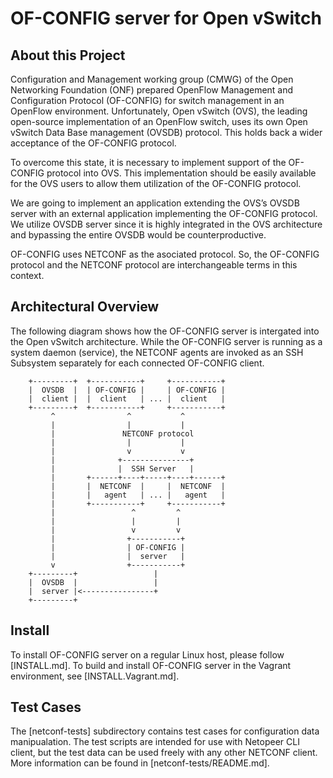 # OF-CONFIG server for Open vSwitch

About this Project
------------------

Configuration and Management working group (CMWG) of the Open Networking
Foundation (ONF) prepared OpenFlow Management and Configuration Protocol
(OF-CONFIG) for switch management in an OpenFlow environment. Unfortunately,
Open vSwitch (OVS), the leading open-source implementation of an OpenFlow
switch, uses its own Open vSwitch Data Base management (OVSDB) protocol.
This holds back a wider acceptance of the OF-CONFIG protocol.

To overcome this state, it is necessary to implement support of the OF-CONFIG
protocol into OVS. This implementation should be easily available for the OVS
users to allow them utilization of the OF-CONFIG protocol.

We are going to implement an application extending the OVS’s OVSDB server with
an external application implementing the OF-CONFIG protocol. We utilize OVSDB
server since it is highly integrated in the OVS architecture and bypassing the
entire OVSDB would be counterproductive.

OF-CONFIG uses NETCONF as the asociated protocol. So, the OF-CONFIG protocol
and the NETCONF protocol are interchangeable terms in this context.


Architectural Overview
----------------------

The following diagram shows how the OF-CONFIG server is intergated into the
Open vSwitch architecture. While the OF-CONFIG server is running as a system
daemon (service), the NETCONF agents are invoked as an SSH Subsystem separately
for each connected OF-CONFIG client.

        +---------+  +-----------+     +-----------+
        |  OVSDB  |  | OF-CONFIG |     | OF-CONFIG |
        |  client |  |  client   | ... |  client   |
        +---------+  +-----------+     +-----------+
             ^                ^           ^
             |                |           |
             |               NETCONF protocol
             |                |           |
             |                v           v
             |              +---------------+
             |              |  SSH Server   |
             |       +------+----+-----+----+------+
             |       |  NETCONF  |     |  NETCONF  |
             |       |   agent   | ... |   agent   |
             |       +-----------+     +-----------+
             |                 ^         ^
             |                 |         |
             |                 v         v
             |                +-----------+
             |                | OF-CONFIG |
             |                |  server   |
             v                +-----------+
        +---------+                 |
        |  OVSDB  |                 |
        |  server |<----------------+
        +---------+


Install
-------

To install OF-CONFIG server on a regular Linux host, please follow
[INSTALL.md]. To build and install OF-CONFIG server in the Vagrant
environment, see [INSTALL.Vagrant.md].

 
Test Cases
----------

The [netconf-tests] subdirectory contains test cases for configuration data
manipualation. The test scripts are intended for use with Netopeer CLI client,
but the test data can be used freely with any other NETCONF client. More
information can be found in [netconf-tests/README.md].

